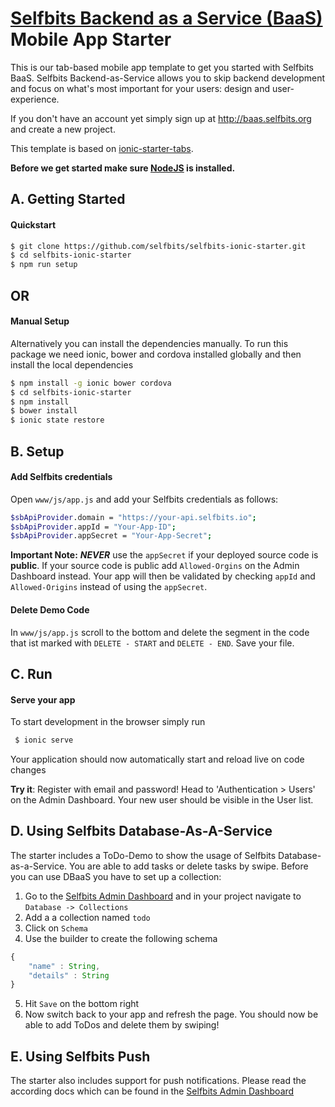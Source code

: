 # <a href="http://www.selfbits.org" target="\_blank">Selfbits Backend as a Service (BaaS)</a>  Mobile App Starter
This is our tab-based mobile app template to get you started with Selfbits BaaS. Selfbits Backend-as-Service allows you to skip backend development and focus on what's most important for your users: design and user-experience.

If you don't have an account yet simply sign up at http://baas.selfbits.org and create a new project.

This template is based on [ionic-starter-tabs](https://github.com/driftyco/ionic-starter-tabs).

**Before we get started make sure [NodeJS](http://nodejs.org) is installed.**

## A. Getting Started
#### Quickstart
```sh
$ git clone https://github.com/selfbits/selfbits-ionic-starter.git
$ cd selfbits-ionic-starter
$ npm run setup
```

## OR

#### Manual Setup
Alternatively you can install the dependencies manually.
To run this package we need ionic, bower and cordova installed globally and then install the local dependencies
```sh
$ npm install -g ionic bower cordova
$ cd selfbits-ionic-starter
$ npm install
$ bower install
$ ionic state restore
```

## B. Setup
#### Add Selfbits credentials

Open `www/js/app.js` and add your Selfbits credentials as follows:
```sh
$sbApiProvider.domain = "https://your-api.selfbits.io";
$sbApiProvider.appId = "Your-App-ID";
$sbApiProvider.appSecret = "Your-App-Secret";
```
**Important Note:** ***NEVER*** use the `appSecret` if your deployed source code is **public**. If your source code is public add `Allowed-Orgins` on the Admin Dashboard instead. Your app will then be validated by checking `appId` and `Allowed-Origins` instead of using the `appSecret`.

#### Delete Demo Code
In `www/js/app.js` scroll to the bottom and delete the segment in the code that ist marked with `DELETE - START` and `DELETE - END`. Save your file.

## C. Run

#### Serve your app
To start development in the browser simply run
```sh
 $ ionic serve
```
Your application should now automatically start and reload live on code changes

**Try it**: Register with email and password! Head to 'Authentication > Users' on the Admin Dashboard. Your new user should be visible in the User list.

## D. Using Selfbits Database-As-A-Service
The starter includes a ToDo-Demo to show the usage of Selfbits Database-as-a-Service.
You are able to add tasks or delete tasks by swipe.
Before you can use DBaaS you have to set up a collection:

1. Go to the <a href="http://baas.selfbits.org" target="\_blank">Selfbits Admin Dashboard</a> and in your project navigate to `Database -> Collections`
2. Add a a collection named `todo`
3. Click on `Schema`
4. Use the builder to create the following schema

```javascript
{
	"name" : String,
	"details" : String
}
```

5. Hit `Save` on the bottom right
6. Now switch back to your app and refresh the page. You should now be able to add ToDos and delete them by swiping!

## E. Using Selfbits Push
The starter also includes support for push notifications. Please read the according docs which can be found in the <a href="http://baas.selfbits.org" target="\_blank">Selfbits Admin Dashboard</a>
